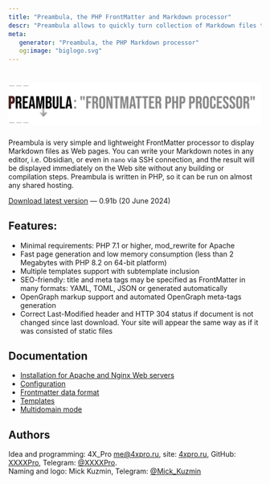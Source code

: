```yaml
---
title: "Preambula, the PHP FrontMatter and Markdown processor"
descr: "Preambula allows to quickly turn collection of Markdown files to fully functional Web-site."
meta:
   generator: "Preambula, the PHP Markdown processor"
   og:image: "biglogo.svg"
---
```

# ![Preambula logo](biglogo.svg)


Preambula is very simple and lightweight FrontMatter processor to display Markdown files as Web pages. You can write your Markdown notes in any editor, i.e. Obsidian, or even in `nano` via SSH connection, and the result will be displayed immediately on the Web site without any building or compilation steps. Preambula is written in PHP, so it can be run on almost any shared hosting.

[Download latest version](/download/preambula.zip) —  0.91b (20 June 2024)

## Features:

* Minimal requirements: PHP 7.1 or higher, mod_rewrite for Apache
* Fast page generation and low memory consumption (less than 2 Megabytes with PHP 8.2 on 64-bit platform)
* Multiple templates support with subtemplate inclusion
* SEO-friendly: title and meta tags may be specified as FrontMatter in many formats: YAML, TOML, JSON or generated automatically
* OpenGraph markup support and automated OpenGraph meta-tags generation
* Correct Last-Modified header and HTTP 304 status if document is not changed since last download. Your site will appear the same way as if it was consisted of static files

## Documentation 

* [Installation for Apache and Nginx Web servers](install.md)
* [Configuration](config.md)
* [Frontmatter data format](data.md)
* [Templates](templates.md)
* [Multidomain mode](multi.md)

## Authors

Idea and programming: 4X_Pro <me@4xpro.ru>, site: [4xpro.ru](https://4xpro.ru), GitHub: [XXXXPro](https://github.com/XXXXPro), Telegram: [@XXXXPro](https://t.me/XXXXPro).  
Naming and logo: Mick Kuzmin, Telegram: [@Mick_Kuzmin](https://t.me/Mick_Kuzmin)
